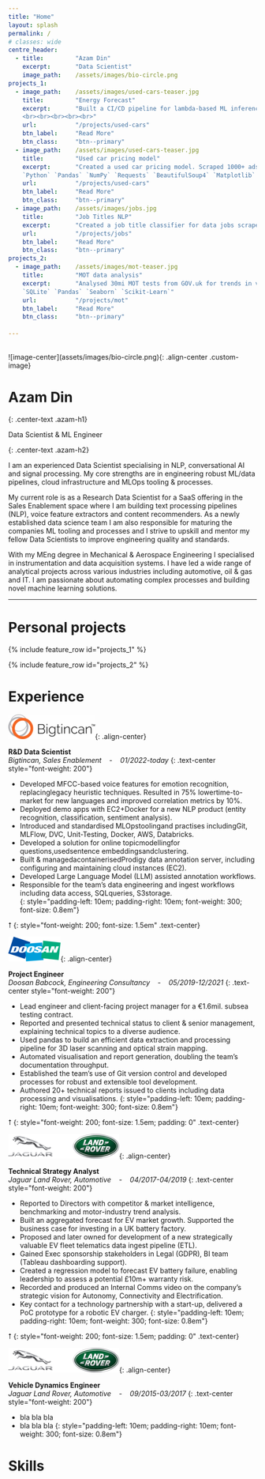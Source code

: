 ```yaml
---
title: "Home"
layout: splash
permalink: /
# classes: wide
centre_header:
  - title:         "Azam Din"
    excerpt:       "Data Scientist"
    image_path:    /assets/images/bio-circle.png
projects_1:
  - image_path:    /assets/images/used-cars-teaser.jpg
    title:         "Energy Forecast"
    excerpt:       "Built a CI/CD pipeline for lambda-based ML inference
    <br><br><br><br><br>"
    url:           "/projects/used-cars"
    btn_label:     "Read More"
    btn_class:     "btn--primary"
  - image_path:    /assets/images/used-cars-teaser.jpg
    title:         "Used car pricing model"
    excerpt:       "Created a used car pricing model. Scraped 1000+ ads. Priced my own car within £200 of Autotrader's valuation.<br>
    `Python` `Pandas` `NumPy` `Requests` `BeautifulSoup4` `Matplotlib` `Seaborn` `Sklearn`"
    url:           "/projects/used-cars"
    btn_label:     "Read More"
    btn_class:     "btn--primary"
  - image_path:    /assets/images/jobs.jpg
    title:         "Job Titles NLP"
    excerpt:       "Created a job title classifier for data jobs scraped from a job board.  Analysed keywords for Data Scientist roles etc.  Deployed a Streamlit dashboard<br> `Requests` `BeautifulSoup4` `Pandas` `NTLK` `Seaborn` `Scikit-learn` `Streamlit`"
    url:           "/projects/jobs"
    btn_label:     "Read More"
    btn_class:     "btn--primary"
projects_2:
  - image_path:    /assets/images/mot-teaser.jpg
    title:         "MOT data analysis"
    excerpt:       "Analysed 30mi MOT tests from GOV.uk for trends in vehicle ownership, pass/fail rates etc.<br>
    `SQLite` `Pandas` `Seaborn` `Scikit-Learn`"
    url:           "/projects/mot"
    btn_label:     "Read More"
    btn_class:     "btn--primary"

---
```

<br>
![image-center](assets/images/bio-circle.png){: .align-center .custom-image}

<h1>Azam Din</h1>{: .center-text .azam-h1}
<p>Data Scientist & ML Engineer</p>{: .center-text .azam-h2}

I am an experienced Data Scientist specialising in NLP, conversational AI and signal processing.  My core strengths are in engineering robust ML/data pipelines, cloud infrastructure and MLOps tooling & processes.

My current role is as a Research Data Scientist for a SaaS offering in the Sales Enablement space where I am building text processing pipelines (NLP), voice feature extractors and content recommenders. As a newly established data science team I am also responsible for maturing the companies ML tooling and processes and I strive to upskill and mentor my fellow Data Scientists to improve engineering quality and standards.

With my MEng degree in Mechanical & Aerospace Engineering I specialised in instrumentation and data acquisition systems.  I have led a wide range of analytical projects across various industries including automotive, oil & gas and IT. I am passionate about automating complex processes and building novel machine learning solutions.

---

# Personal projects
{% include feature_row id="projects_1" %}

{% include feature_row id="projects_2" %}
<!-- # Experience
{% include feature_row id="experience_1" type="left" %}{: .custom-image2}

{% include feature_row id="experience_2" type="left" %}

{% include feature_row id="experience_3" type="left" %}

--- -->

# Experience

![image-center](/assets/images/btc-logo-50.png){: .align-center}  

**R&D Data Scientist**<br>
*Bigtincan, Sales Enablement* &nbsp;&nbsp; - &nbsp;&nbsp; *01/2022-today*
{: .text-center style="font-weight: 200"}

- Developed MFCC-based voice features for emotion recognition, replacinglegacy heuristic techniques. Resulted in 75% lowertime-to-market for new languages and improved correlation metrics by 10%.
- Deployed demo apps with EC2+Docker for a new NLP product (entity recognition, classification, sentiment analysis).
- Introduced and standardised MLOpstoolingand practises includingGit, MLFlow, DVC, Unit-Testing, Docker, AWS, Databricks.
- Developed a solution for online topicmodellingfor questions,usedsentence embeddingsandclustering.
- Built & managedacontainerisedProdigy data annotation server, including configuring and maintaining cloud instances (EC2).
- Developed Large Language Model (LLM) assisted annotation workflows.
- Responsible for the team’s data engineering and ingest workflows including data access, SQLqueries, S3storage.  
{: style="padding-left: 10em; padding-right: 10em; font-weight: 300; font-size: 0.8em"}

<span>⭡</span>
{: style="font-weight: 200; font-size: 1.5em" .text-center}

![image-center](/assets/images/doosan-logo-50.png){: .align-center}  

**Project Engineer**<br>
*Doosan Babcock, Engineering Consultancy* &nbsp;&nbsp; - &nbsp;&nbsp; *05/2019-12/2021*
{: .text-center style="font-weight: 200"}

- Lead engineer and client-facing project manager for a €1.6mil. subsea testing contract. 
- Reported and presented technical status to client & senior management, explaining technical topics to a diverse audience. 
- Used pandas to build an efficient data extraction and processing pipeline for 3D laser scanning and optical strain mapping. 
- Automated visualisation and report generation, doubling the team’s documentation throughput. 
- Established the team’s use of Git version control and developed processes for robust and extensible tool development. 
- Authored 20+ technical reports issued to clients including data processing and visualisations. 
{: style="padding-left: 10em; padding-right: 10em; font-weight: 300; font-size: 0.8em"}

<span>⭡</span>
{: style="font-weight: 200; font-size: 1.5em; padding: 0" .text-center}

![image-center](/assets/images/jlr-logo-50.png){: .align-center}  

**Technical Strategy Analyst**<br>
*Jaguar Land Rover, Automotive* &nbsp;&nbsp; - &nbsp;&nbsp; *04/2017-04/2019*
{: .text-center style="font-weight: 200"}

- Reported to Directors with competitor & market intelligence, benchmarking and motor-industry trend analysis. 
- Built an aggregated forecast for EV market growth.  Supported the business case for investing in a UK battery factory. 
- Proposed and later owned for development of a new strategically valuable EV fleet telematics data ingest pipeline (ETL). 
- Gained Exec sponsorship stakeholders in Legal (GDPR), BI team (Tableau dashboarding support). 
- Created a regression model to forecast EV battery failure, enabling leadership to assess a potential £10m+ warranty risk. 
- Recorded and produced an Internal Comms video on the company’s strategic vision for Autonomy, Connectivity and Electrification. 
- Key contact for a technology partnership with a start-up, delivered a PoC prototype for a robotic EV charger. 
{: style="padding-left: 10em; padding-right: 10em; font-weight: 300; font-size: 0.8em"}

<span>⭡</span>
{: style="font-weight: 200; font-size: 1.5em; padding: 0" .text-center}

![image-center](/assets/images/jlr-logo-50.png){: .align-center}  

**Vehicle Dynamics Engineer**<br>
*Jaguar Land Rover, Automotive* &nbsp;&nbsp; - &nbsp;&nbsp; *09/2015-03/2017*
{: .text-center style="font-weight: 200"}

- bla bla bla
- bla bla bla
{: style="padding-left: 10em; padding-right: 10em; font-weight: 300; font-size: 0.8em"}

# Skills
